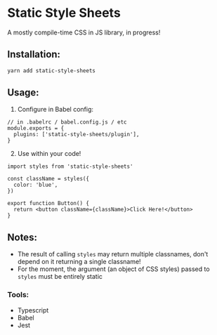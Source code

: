 # Static Style Sheets

A mostly compile-time CSS in JS library, in progress!

## Installation:

```sh
yarn add static-style-sheets
```

## Usage:

1. Configure in Babel config:

```tsx
// in .babelrc / babel.config.js / etc
module.exports = {
  plugins: ['static-style-sheets/plugin'],
}
```

2. Use within your code!

```tsx
import styles from 'static-style-sheets'

const className = styles({
  color: 'blue',
})

export function Button() {
  return <button className={className}>Click Here!</button>
}
```

## Notes:

- The result of calling `styles` may return multiple classnames, don't depend on
  it returning a single classname!
- For the moment, the argument (an object of CSS styles) passed to `styles` must
  be entirely static

### Tools:

- Typescript
- Babel
- Jest
